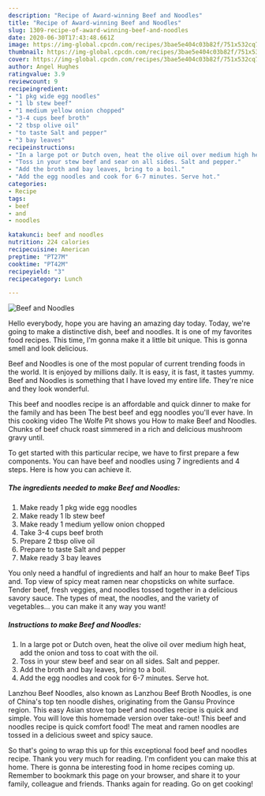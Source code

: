 ```yaml
---
description: "Recipe of Award-winning Beef and Noodles"
title: "Recipe of Award-winning Beef and Noodles"
slug: 1309-recipe-of-award-winning-beef-and-noodles
date: 2020-06-30T17:43:48.661Z
image: https://img-global.cpcdn.com/recipes/3bae5e404c03b82f/751x532cq70/beef-and-noodles-recipe-main-photo.jpg
thumbnail: https://img-global.cpcdn.com/recipes/3bae5e404c03b82f/751x532cq70/beef-and-noodles-recipe-main-photo.jpg
cover: https://img-global.cpcdn.com/recipes/3bae5e404c03b82f/751x532cq70/beef-and-noodles-recipe-main-photo.jpg
author: Angel Hughes
ratingvalue: 3.9
reviewcount: 9
recipeingredient:
- "1 pkg wide egg noodles"
- "1 lb stew beef"
- "1 medium yellow onion chopped"
- "3-4 cups beef broth"
- "2 tbsp olive oil"
- "to taste Salt and pepper"
- "3 bay leaves"
recipeinstructions:
- "In a large pot or Dutch oven, heat the olive oil over medium high heat, add the onion and toss to coat with the oil."
- "Toss in your stew beef and sear on all sides. Salt and pepper."
- "Add the broth and bay leaves, bring to a boil."
- "Add the egg noodles and cook for 6-7 minutes. Serve hot."
categories:
- Recipe
tags:
- beef
- and
- noodles

katakunci: beef and noodles 
nutrition: 224 calories
recipecuisine: American
preptime: "PT27M"
cooktime: "PT42M"
recipeyield: "3"
recipecategory: Lunch

---
```



![Beef and Noodles](https://img-global.cpcdn.com/recipes/3bae5e404c03b82f/751x532cq70/beef-and-noodles-recipe-main-photo.jpg)

Hello everybody, hope you are having an amazing day today. Today, we're going to make a distinctive dish, beef and noodles. It is one of my favorites food recipes. This time, I'm gonna make it a little bit unique. This is gonna smell and look delicious.

Beef and Noodles is one of the most popular of current trending foods in the world. It is enjoyed by millions daily. It is easy, it is fast, it tastes yummy. Beef and Noodles is something that I have loved my entire life. They're nice and they look wonderful.

This beef and noodles recipe is an affordable and quick dinner to make for the family and has been The best beef and egg noodles you&#39;ll ever have. In this cooking video The Wolfe Pit shows you How to make Beef and Noodles. Chunks of beef chuck roast simmered in a rich and delicious mushroom gravy until.


To get started with this particular recipe, we have to first prepare a few components. You can have beef and noodles using 7 ingredients and 4 steps. Here is how you can achieve it.

<!--inarticleads1-->

##### The ingredients needed to make Beef and Noodles:

1. Make ready 1 pkg wide egg noodles
1. Make ready 1 lb stew beef
1. Make ready 1 medium yellow onion chopped
1. Take 3-4 cups beef broth
1. Prepare 2 tbsp olive oil
1. Prepare to taste Salt and pepper
1. Make ready 3 bay leaves


You only need a handful of ingredients and half an hour to make Beef Tips and. Top view of spicy meat ramen near chopsticks on white surface. Tender beef, fresh veggies, and noodles tossed together in a delicious savory sauce. The types of meat, the noodles, and the variety of vegetables… you can make it any way you want! 

<!--inarticleads2-->

##### Instructions to make Beef and Noodles:

1. In a large pot or Dutch oven, heat the olive oil over medium high heat, add the onion and toss to coat with the oil.
1. Toss in your stew beef and sear on all sides. Salt and pepper.
1. Add the broth and bay leaves, bring to a boil.
1. Add the egg noodles and cook for 6-7 minutes. Serve hot.


Lanzhou Beef Noodles, also known as Lanzhou Beef Broth Noodles, is one of China&#39;s top ten noodle dishes, originating from the Gansu Province region. This easy Asian stove top beef and noodles recipe is quick and simple. You will love this homemade version over take-out! This beef and noodles recipe is quick comfort food! The meat and ramen noodles are tossed in a delicious sweet and spicy sauce. 

So that's going to wrap this up for this exceptional food beef and noodles recipe. Thank you very much for reading. I'm confident you can make this at home. There is gonna be interesting food in home recipes coming up. Remember to bookmark this page on your browser, and share it to your family, colleague and friends. Thanks again for reading. Go on get cooking!
